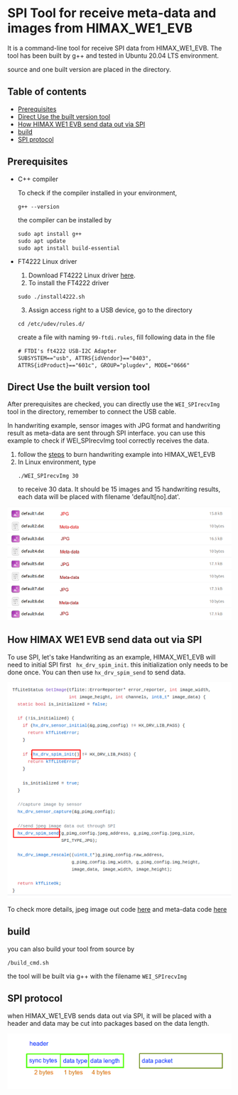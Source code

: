 # SPI Tool for receive meta-data and images from HIMAX_WE1_EVB
It is a command-line tool for receive SPI data from HIMAX_WE1_EVB. The tool has been built by g++ and tested in Ubuntu 20.04 LTS environment.

source and one built version are placed in the directory.
  
## Table of contents
  - [Prerequisites](#prerequisites)
  - [Direct Use the built version tool](#direct-use-the-built-version-tool)
  - [How HIMAX WE1 EVB send data out via SPI](#how-himax-we1-evb-send-data-out-via-spi)
  - [build](#build)
  - [SPI protocol](#spi-protocol)
   
## Prerequisites
- C++ compiler
  
  To check if the compiler installed in your environment, 
      
  ```
  g++ --version
  ```

  the compiler can be installed by 

  ```
  sudo apt install g++
  sudo apt update
  sudo apt install build-essential
  ```

- FT4222 Linux driver
  1. Download FT4222 Linux driver [here](https://www.ftdichip.com/Support/SoftwareExamples/libft4222-linux-1.4.4.9.tgz).
  2. To install the FT4222 driver
    ```
    sudo ./install4222.sh
    ```
  3. Assign access right to a USB device, go to the directory 

    ```
    cd /etc/udev/rules.d/
    ```

    create a file with naming `99-ftdi.rules`, fill following data in the file

    ```
    # FTDI's ft4222 USB-I2C Adapter
    SUBSYSTEM=="usb", ATTRS{idVendor}=="0403", ATTRS{idProduct}=="601c", GROUP="plugdev", MODE="0666"
    ```

## Direct Use the built version tool
After prerequisites are checked, you can directly use the `WEI_SPIrecvImg` tool in the directory, remember to connect the USB cable.

In handwriting example, sensor images with JPG format and handwriting result as meta-data are sent through SPI interface. you can use this example to check if WEI_SPIrecvImg tool correctly receives the data.

1. follow the [steps](https://github.com/HimaxWiseEyePlus/himax_tflm#deploy-to-himax-we1-evb) to burn handwriting example into HIMAX_WE1_EVB
2. In Linux environment, type 
    ```
    ./WEI_SPIrecvImg 30
    ```
    to receive 30 data. It should be 15 images and 15 handwriting results, each data will be placed with filename 'default[no].dat'.

![](images/receive_data.png)

## How HIMAX WE1 EVB send data out via SPI

To use SPI, let's take Handwriting as an example, HIMAX_WE1_EVB will need to initial SPI first ` hx_drv_spim_init`. this initialization only needs to be done once. You can then use `hx_drv_spim_send` to send data.

![](images/spi_init_send_image.png)

To check more details, jpeg image out code [here](https://github.com/HimaxWiseEyePlus/himax_tflm/blob/master/tensorflow/lite/micro/examples/handwriting/himax_we1_evb/image_provider.cc) and meta-data code [here](https://github.com/HimaxWiseEyePlus/himax_tflm/blob/master/tensorflow/lite/micro/examples/handwriting/himax_we1_evb/detection_responder.cc)



## build

you can also build your tool from source by

```
/build_cmd.sh
```

the tool will be built via g++ with the filename `WEI_SPIrecvImg`

## SPI protocol 

when HIMAX_WE1_EVB sends data out via SPI, it will be placed with a header and data may be cut into packages based on the data length.

![](images/spi_protocol.png)
